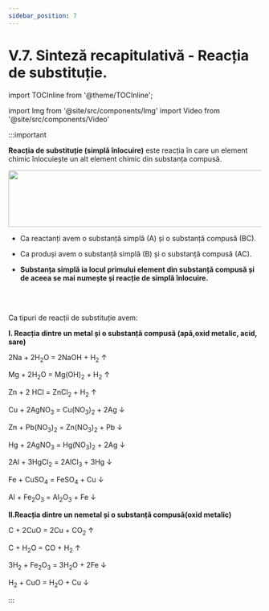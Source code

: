 ```yaml
---
sidebar_position: 7
---
```


# V.7. Sinteză recapitulativă - Reacția de substituție.


import TOCInline from '@theme/TOCInline';

<TOCInline toc={toc} />



import Img from '@site/src/components/Img'
import Video from '@site/src/components/Video'

 



:::important 

**Reacția de substituție (simplă înlocuire)**  este reacția în care un element chimic înlocuiește un alt element chimic din substanța compusă. 


<Img className="img-responsive4" src="chimie/clasa8/capitolul5/5_1_Poza1_SchemaReactieiDeSubstitutie.jpg" width="1000" height="113" />

- Ca reactanți avem o substanță simplă (A) și o substanță compusă (BC).

- Ca produși avem o substanță simplă (B) și o substanță compusă (AC).
 
- **Substanța simplă ia locul primului element din substanță compusă și de aceea se mai numește și reacție de simplă înlocuire.**
 

<br></br>



Ca tipuri de reacții de substituție avem:

**I. Reacția dintre un metal și o substanță compusă (apă,oxid metalic, acid, sare)**

2Na + 2H<sub>2</sub>O = 2NaOH + H<sub>2</sub> ↑

Mg + 2H<sub>2</sub>O = Mg(OH)<sub>2</sub>  + H<sub>2</sub> ↑

Zn + 2 HCl = ZnCl<sub>2</sub> + H<sub>2</sub> ↑

Cu + 2AgNO<sub>3</sub> = Cu(NO<sub>3</sub>)<sub>2</sub> + 2Ag ↓

Zn + Pb(NO<sub>3</sub>)<sub>2</sub>  =  Zn(NO<sub>3</sub>)<sub>2</sub> + Pb ↓

Hg + 2AgNO<sub>3</sub> = Hg(NO<sub>3</sub>)<sub>2</sub> + 2Ag ↓

2Al + 3HgCl<sub>2</sub> = 2AlCl<sub>3</sub> + 3Hg ↓

Fe + CuSO<sub>4</sub> =  FeSO<sub>4</sub> + Cu ↓

Al + Fe<sub>2</sub>O<sub>3</sub> = Al<sub>2</sub>O<sub>3</sub>  + Fe ↓


**II.Reacția dintre un nemetal și o substanță compusă(oxid metalic)**

C  + 2CuO  = 2Cu + CO<sub>2</sub> ↑

C + H<sub>2</sub>O = CO + H<sub>2</sub> ↑

3H<sub>2</sub> + Fe<sub>2</sub>O<sub>3</sub> = 3H<sub>2</sub>O + 2Fe ↓
 
H<sub>2</sub> + CuO = H<sub>2</sub>O + Cu ↓




:::


